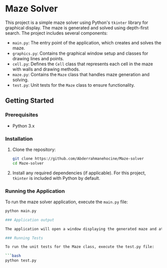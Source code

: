 # Maze Solver

This project is a simple maze solver using Python's `tkinter` library for graphical display. The maze is generated and solved using depth-first search. The project includes several components:

- `main.py`: The entry point of the application, which creates and solves the maze.
- `graphics.py`: Contains the graphical window setup and classes for drawing lines and points.
- `cell.py`: Defines the `Cell` class that represents each cell in the maze with walls and drawing methods.
- `maze.py`: Contains the `Maze` class that handles maze generation and solving.
- `test.py`: Unit tests for the `Maze` class to ensure functionality.

## Getting Started

### Prerequisites

- Python 3.x

### Installation

1. Clone the repository:

    ```bash
    git clone https://github.com/Abderrahmanehocine/Maze-solver
    cd Maze-solver
    ```

2. Install any required dependencies (if applicable). For this project, `tkinter` is included with Python by default.

### Running the Application

To run the maze solver application, execute the `main.py` file:

```bash
python main.py

### Application output

The application will open a window displaying the generated maze and attempt to solve it. The maze and solution will be visualized in the window.

### Running Tests

To run the unit tests for the Maze class, execute the test.py file:

```bash
python test.py